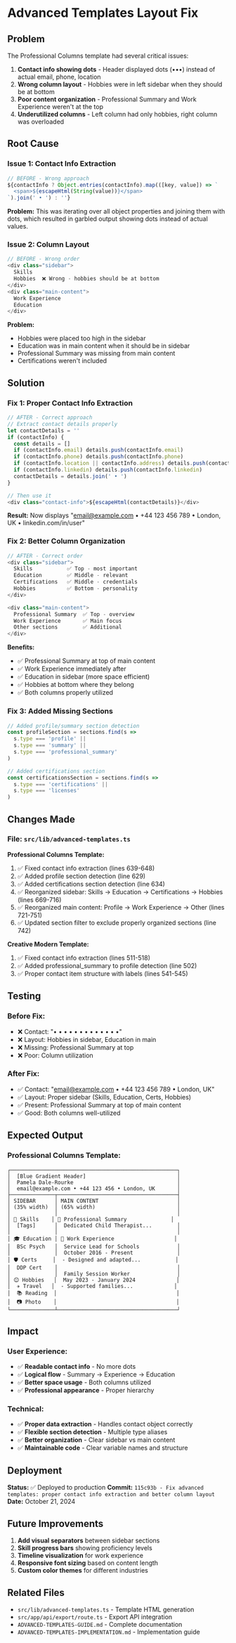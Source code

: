 # Advanced Templates Layout Fix

## Problem

The Professional Columns template had several critical issues:

1. **Contact info showing dots** - Header displayed dots (•••) instead of actual email, phone, location
2. **Wrong column layout** - Hobbies were in left sidebar when they should be at bottom
3. **Poor content organization** - Professional Summary and Work Experience weren't at the top
4. **Underutilized columns** - Left column had only hobbies, right column was overloaded

## Root Cause

### Issue 1: Contact Info Extraction
```typescript
// BEFORE - Wrong approach
${contactInfo ? Object.entries(contactInfo).map(([key, value]) => `
  <span>${escapeHtml(String(value))}</span>
`).join(' • ') : ''}
```

**Problem:** This was iterating over all object properties and joining them with dots, which resulted in garbled output showing dots instead of actual values.

### Issue 2: Column Layout
```typescript
// BEFORE - Wrong order
<div class="sidebar">
  Skills
  Hobbies  ❌ Wrong - hobbies should be at bottom
</div>
<div class="main-content">
  Work Experience
  Education
</div>
```

**Problem:** 
- Hobbies were placed too high in the sidebar
- Education was in main content when it should be in sidebar
- Professional Summary was missing from main content
- Certifications weren't included

## Solution

### Fix 1: Proper Contact Info Extraction
```typescript
// AFTER - Correct approach
// Extract contact details properly
let contactDetails = ''
if (contactInfo) {
  const details = []
  if (contactInfo.email) details.push(contactInfo.email)
  if (contactInfo.phone) details.push(contactInfo.phone)
  if (contactInfo.location || contactInfo.address) details.push(contactInfo.location || contactInfo.address)
  if (contactInfo.linkedin) details.push(contactInfo.linkedin)
  contactDetails = details.join(' • ')
}

// Then use it
<div class="contact-info">${escapeHtml(contactDetails)}</div>
```

**Result:** Now displays "email@example.com • +44 123 456 789 • London, UK • linkedin.com/in/user"

### Fix 2: Better Column Organization

```typescript
// AFTER - Correct order
<div class="sidebar">
  Skills           ✅ Top - most important
  Education        ✅ Middle - relevant
  Certifications   ✅ Middle - credentials
  Hobbies          ✅ Bottom - personality
</div>

<div class="main-content">
  Professional Summary  ✅ Top - overview
  Work Experience       ✅ Main focus
  Other sections        ✅ Additional
</div>
```

**Benefits:**
- ✅ Professional Summary at top of main content
- ✅ Work Experience immediately after
- ✅ Education in sidebar (more space efficient)
- ✅ Hobbies at bottom where they belong
- ✅ Both columns properly utilized

### Fix 3: Added Missing Sections

```typescript
// Added profile/summary section detection
const profileSection = sections.find(s => 
  s.type === 'profile' || 
  s.type === 'summary' || 
  s.type === 'professional_summary'
)

// Added certifications section
const certificationsSection = sections.find(s => 
  s.type === 'certifications' || 
  s.type === 'licenses'
)
```

## Changes Made

### File: `src/lib/advanced-templates.ts`

**Professional Columns Template:**
1. ✅ Fixed contact info extraction (lines 639-648)
2. ✅ Added profile section detection (line 629)
3. ✅ Added certifications section detection (line 634)
4. ✅ Reorganized sidebar: Skills → Education → Certifications → Hobbies (lines 669-716)
5. ✅ Reorganized main content: Profile → Work Experience → Other (lines 721-751)
6. ✅ Updated section filter to exclude properly organized sections (line 742)

**Creative Modern Template:**
1. ✅ Fixed contact info extraction (lines 511-518)
2. ✅ Added professional_summary to profile detection (line 502)
3. ✅ Proper contact item structure with labels (lines 541-545)

## Testing

### Before Fix:
- ❌ Contact: "• • • • • • • • • • • • •"
- ❌ Layout: Hobbies in sidebar, Education in main
- ❌ Missing: Professional Summary at top
- ❌ Poor: Column utilization

### After Fix:
- ✅ Contact: "email@example.com • +44 123 456 789 • London, UK"
- ✅ Layout: Proper sidebar (Skills, Education, Certs, Hobbies)
- ✅ Present: Professional Summary at top of main content
- ✅ Good: Both columns well-utilized

## Expected Output

### Professional Columns Template:

```
┌─────────────────────────────────────────────────────┐
│  [Blue Gradient Header]                             │
│  Pamela Dale-Rourke                                 │
│  email@example.com • +44 123 456 • London, UK       │
├──────────────┬──────────────────────────────────────┤
│ SIDEBAR      │ MAIN CONTENT                         │
│ (35% width)  │ (65% width)                          │
│              │                                      │
│ 🎯 Skills    │ 👤 Professional Summary              │
│  [Tags]      │  Dedicated Child Therapist...        │
│              │                                      │
│ 🎓 Education │ 💼 Work Experience                   │
│  BSc Psych   │  Service Lead for Schools            │
│              │  October 2016 - Present              │
│ 🛡️ Certs     │  - Designed and adapted...           │
│  DDP Cert    │                                      │
│              │  Family Session Worker               │
│ 😊 Hobbies   │  May 2023 - January 2024             │
│  ✈️ Travel   │  - Supported families...             │
│  📚 Reading  │                                      │
│  📷 Photo    │                                      │
└──────────────┴──────────────────────────────────────┘
```

## Impact

### User Experience:
- ✅ **Readable contact info** - No more dots
- ✅ **Logical flow** - Summary → Experience → Education
- ✅ **Better space usage** - Both columns utilized
- ✅ **Professional appearance** - Proper hierarchy

### Technical:
- ✅ **Proper data extraction** - Handles contact object correctly
- ✅ **Flexible section detection** - Multiple type aliases
- ✅ **Better organization** - Clear sidebar vs main content
- ✅ **Maintainable code** - Clear variable names and structure

## Deployment

**Status:** ✅ Deployed to production
**Commit:** `115c93b - Fix advanced templates: proper contact info extraction and better column layout`
**Date:** October 21, 2024

## Future Improvements

1. **Add visual separators** between sidebar sections
2. **Skill progress bars** showing proficiency levels
3. **Timeline visualization** for work experience
4. **Responsive font sizing** based on content length
5. **Custom color themes** for different industries

## Related Files

- `src/lib/advanced-templates.ts` - Template HTML generation
- `src/app/api/export/route.ts` - Export API integration
- `ADVANCED-TEMPLATES-GUIDE.md` - Complete documentation
- `ADVANCED-TEMPLATES-IMPLEMENTATION.md` - Implementation guide
